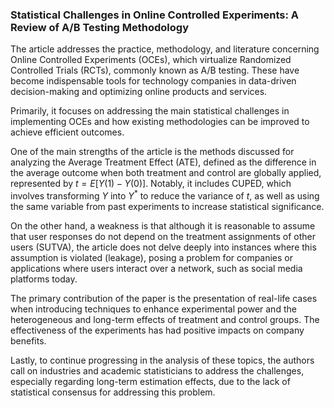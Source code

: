 ### Statistical Challenges in Online Controlled Experiments: A Review of A/B Testing Methodology

The article addresses the practice, methodology, and literature concerning Online Controlled Experiments (OCEs), which virtualize Randomized Controlled Trials (RCTs), commonly known as A/B testing. These have become indispensable tools for technology companies in data-driven decision-making and optimizing online products and services.

Primarily, it focuses on addressing the main statistical challenges in implementing OCEs and how existing methodologies can be improved to achieve efficient outcomes.

One of the main strengths of the article is the methods discussed for analyzing the Average Treatment Effect (ATE), defined as the difference in the average outcome when both treatment and control are globally applied, represented by $t = E[Y(1) - Y(0)]$. Notably, it includes CUPED, which involves transforming $Y$ into $Y^*$ to reduce the variance of $t$, as well as using the same variable from past experiments to increase statistical significance.

On the other hand, a weakness is that although it is reasonable to assume that user responses do not depend on the treatment assignments of other users (SUTVA), the article does not delve deeply into instances where this assumption is violated (leakage), posing a problem for companies or applications where users interact over a network, such as social media platforms today.

The primary contribution of the paper is the presentation of real-life cases when introducing techniques to enhance experimental power and the heterogeneous and long-term effects of treatment and control groups. The effectiveness of the experiments has had positive impacts on company benefits.

Lastly, to continue progressing in the analysis of these topics, the authors call on industries and academic statisticians to address the challenges, especially regarding long-term estimation effects, due to the lack of statistical consensus for addressing this problem.

